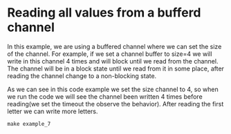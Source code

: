 # Reading all values from a bufferd channel

In this example, we are using a buffered channel where we can set the size of the channel. For example, if we set a channel buffer to size=4 we will write in this channel 4 times and will block until we read from the channel. The channel will be in a block state until we read from it in some place, after reading the channel change to a non-blocking state.

As we can see in this code example we set the size channel to 4, so when we run the code we will see the channel been written 4 times before reading(we set the timeout the observe the behavior). After reading the first letter we can write more letters.

```
make example_7
```
